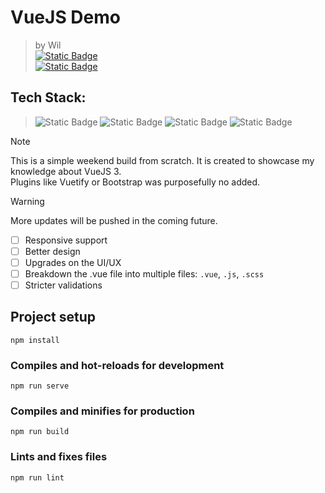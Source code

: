 # VueJS Demo

> by Wil  
> [![Static Badge](https://img.shields.io/badge/LinkedIn-%230A66C2?logo=linkedin)](https://www.linkedin.com/in/wilbertbarraquio/)  
> [![Static Badge](https://img.shields.io/badge/_-Github--WilNinja-4a4e69?logo=github&labelColor=212529)](https://github.com/wilninja)

## Tech Stack:  
> ![Static Badge](https://img.shields.io/badge/_-VueJS-4a4e69?logo=vuedotjs&labelColor=212529) ![Static Badge](https://img.shields.io/badge/_-VueX-4a4e69) ![Static Badge](https://img.shields.io/badge/_-JavaScript-4a4e69?logo=javascript&labelColor=212529) ![Static Badge](https://img.shields.io/badge/_-SASS-4a4e69?logo=sass&labelColor=212529)

> [!NOTE]
> This is a simple weekend build from scratch. It is created to showcase my knowledge about VueJS 3.  
> Plugins like Vuetify or Bootstrap was purposefully no added.

> [!WARNING]
> More updates will be pushed in the coming future.
> - [ ] Responsive support
> - [ ] Better design
> - [ ] Upgrades on the UI/UX
> - [ ] Breakdown the .vue file into multiple files: `.vue`, `.js`, `.scss`
> - [ ] Stricter validations

## Project setup
```
npm install
```

### Compiles and hot-reloads for development
```
npm run serve
```

### Compiles and minifies for production
```
npm run build
```

### Lints and fixes files
```
npm run lint
```
